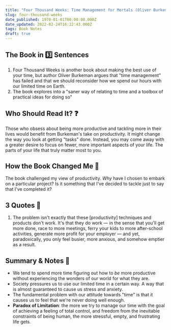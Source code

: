 ```yaml
---
title: "Four Thousand Weeks: Time Management for Mortals (Oliver Burkeman)"
slug: four-thousand-weeks
date_published: 1970-01-01T00:00:00.000Z
date_updated: 2022-02-24T16:22:43.000Z
tags: Book Notes
draft: true
---
```


## The Book in 3️⃣ Sentences

1. Four Thousand Weeks is another book about making the best use of your time, but author Oliver Burkeman argues that "time management" has failed and that we should reconsider how we spend our hours with our limited time on Earth.
2. The book explores into a "saner way of relating to time and a toolbox of practical ideas for doing so"

## Who Should Read It? ❓

Those who obsess about being more productive and tackling more in their lives would benefit from Burkeman's take on productivity. It might change the way you look at getting "tasks" done. Instead, you may come away with a greater desire to focus on fewer, more important aspects of your life. The parts of your life that truly matter most to you.

## How the Book Changed Me 🌱

The book challenged my view of productivity. *Why* have I chosen to embark on a particular project? Is it something that I've decided to tackle just to say that I've completed it?

## 3 Quotes 💬

1. The problem isn't exactly that these [productivity] techniques and products don't work. It's that they do work — in the sense that you'll get more done, race to more meetings, ferry your kids to more after-school activities, generate more profit for your employer — and yet, paradoxically, you only feel busier, more anxious, and somehow emptier as a result.

## Summary & Notes 📝

- We tend to spend more time figuring out how to *be* more productive without experiencing the wonders of our world for what they are.
- Society pressures us to use our limited time in a certain way. A way that is almost guaranteed to cause us stress and anxiety.
- The fundamental problem with our attitude towards "time" is that it causes us to feel that we're never doing well enough.
- **Paradox of Limitation**: the more we try to manage our time with the goal of achieving a feeling of total control, and freedom from the inevitable constraints of being human, the more stressful, empty, and frustrating life gets.
